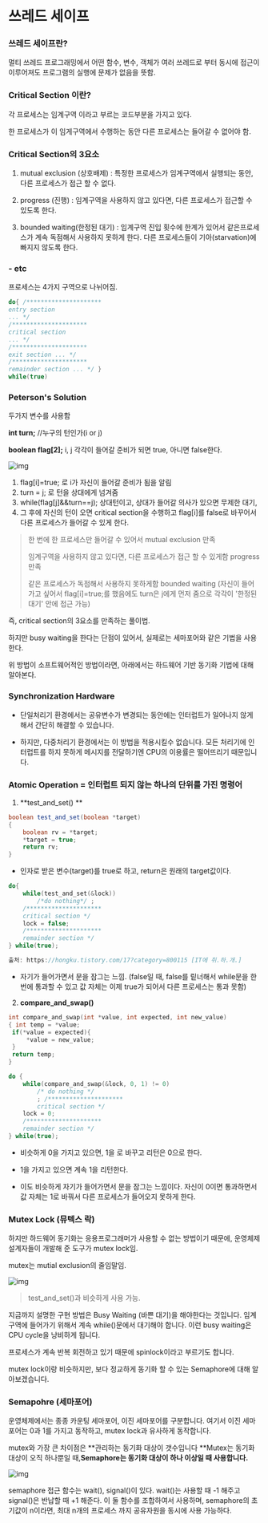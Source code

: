 # 쓰레드 세이프

 ### 쓰레드 세이프란?

멀티 쓰레드 프로그래밍에서 어떤 함수, 변수, 객체가 여러 쓰레드로 부터 동시에 접근이 이루어져도 프로그램의 실행에 문제가 없음을 뜻함.



### Critical Section 이란?

각 프로세스는 임계구역 이라고 부르는 코드부분을 가지고 있다.

한 프로세스가 이 임게구역에서 수행하는 동안 다른 프로세스는 들어갈 수 없어야 함.

### Critical Section의 3요소

1.  mutual exclusion (상호배제)  : 특정한 프로세스가 임계구역에서 실행되는 동안, 다른 프로세스가 접근 할 수 없다.

2. progress (진행) : 임계구역을 사용하지 않고 있다면, 다른 프로세스가 접근할 수 있도록 한다.

3. bounded waiting(한정된 대기) : 임계구역 진입 횟수에 한계가 있어서 같은프로세스가 계속 독점해서 사용하지 못하게 한다. 다른 프로세스들이 기아(starvation)에 빠지지 않도록 한다.

### - etc

프로세스는 4가지 구역으로 나뉘어짐.

```c
do{ /********************* 
entry section 
... */ 
/********************* 
critical section 
... */ 
/********************* 
exit section ... */ 
/********************* 
remainder section ... */ } 
while(true)
```



### Peterson's Solution

두가지 변수를 사용함

**int turn;** //누구의 턴인가(i or j)

**boolean flag[2];** i, j 각각이 들어갈 준비가 되면 true, 아니면 false한다.

![img](https://t1.daumcdn.net/cfile/tistory/9968AF495A309FDF22)

1. flag[i]=true; 로 i가 자신이 들어갈 준비가 됨을 알림
2. turn = j; 로 턴을 상대에게 넘겨줌
3. while(flag[j]&&turn==j); 상대턴이고, 상대가 들어갈 의사가 있으면 무제한 대기,
4. 그 후에 자신의 턴이 오면 critical section을 수행하고 flag[i]를 false로 바꾸어서 다른 프로세스가 들어갈 수 있게 한다.

> 한 번에 한 프로세스만 들어갈 수 있어서 mutual exclusion 만족
>
> 임계구역을 사용하지 않고 있다면, 다른 프로세스가 접근 할 수 있게함 progress 만족
>
> 같은 프로세스가 독점해서 사용하지 못하게함 bounded waiting (자신이 들어가고 싶어서 flag[i]=true;를 했음에도 turn은 j에게 먼저 줌으로 각각이 '한정된 대기' 안에 접근 가능)

즉, critical section의 3요소를 만족하는 풀이법.

하지만 busy waiting을 한다는 단점이 있어서, 실제로는 세마포어와 같은 기법을 사용한다.

위 방법이 소프트웨어적인 방법이라면, 아래에서는 하드웨어 기반 동기화 기법에 대해 알아본다.



### **Synchronization Hardware**

- 단일처리기 환경에서는 공유변수가 변경되는 동안에는 인터럽트가 일어나지 않게 해서 간단히 해결할 수 있습니다.

- 하지만, 다중처리기 환경에서는 이 방법을 적용시킬수 없습니다. 모든 처리기에 인터럽트를 하지 못하게 메시지를 전달하기엔 CPU의 이용률은 떨어뜨리기 때문입니다.



### Atomic Operation = 인터럽트 되지 않는 하나의 단위를 가진 명령어

1. **test_and_set() **

```java
boolean test_and_set(boolean *target) 
{ 
    boolean rv = *target; 
    *target = true; 
	return rv; 
}
```

- 인자로 받은 변수(target)를 true로 하고, return은 원래의 target값이다.

```c
do{ 
    while(test_and_set(&lock)) 
        /*do nothing*/ ; 
    /********************* 
    critical section */ 
    lock = false; 
    /********************* 
    remainder section */ 
} while(true);

출처: https://hongku.tistory.com/17?category=800115 [IT에 취.하.개.]
```



- 자기가 들어가면서 문을 잠그는 느낌. (false일 때, false를 맅너해서 while문을 한번에 통과할 수 있고 값 자체는 이제 true가 되어서 다른 프로세스는 통과 못함)



2. **compare_and_swap()**

```c
int compare_and_swap(int *value, int expected, int new_value)
{ int temp = *value; 
 if(*value = expected){ 
     *value = new_value; 
 } 
 return temp; 
}

```

```c
do { 
    while(compare_and_swap(&lock, 0, 1) != 0) 
        /* do nothing */ 
        ; /********************* 
        critical section */ 
    lock = 0; 
    /********************* 
    remainder section */ 
} while(true);

```

- 비슷하게 0을 가지고 있으면, 1을 로 바꾸고 리턴은 0으로 한다.
- 1을 가지고 있으면 계속 1을 리턴한다.



- 이도 비슷하게 자기가 들어가면서 문을 잠그는 느낌이다. 자신이 0이면 통과하면서 값 자체는 1로 바꿔서 다른 프로세스가 들어오지 못하게 한다. 



### Mutex Lock (뮤텍스 락)

하지만 하드웨어 동기화는 응용프로그래머가 사용할 수 없는 방법이기 때문에, 운영체제 설계자들이 개발해 준 도구가 mutex lock임.

mutex는 mutial exclusion의 줄임말임.

![img](https://t1.daumcdn.net/cfile/tistory/9949BC485A30D9132E)

>  test_and_set()과 비슷하게  사용 가능.

지금까지 설명한 구현 방법은 Busy Waiting (바쁜 대기)을 해야한다는 것입니다. 임계구역에 들어가기 위해서 계속 while()문에서 대기해야 합니다. 이런 busy waiting은 CPU cycle을 낭비하게 됩니다.

프로세스가 계속 반복 회전하고 있기 때문에 spinlock이라고 부르기도 합니다.



mutex lock이랑 비슷하지만, 보다 정교하게 동기화 할 수 있는 Semaphore에 대해 알아보겠습니다.

### Semapohre (세마포어)

운영체제에서는 종종 카운팅 세마포어, 이진 세마포어를 구분합니다. 여기서 이진 세마포어는 0과 1를 가지고 동작하고, mutex lock과 유사하게 동작합니다.

mutex와 가장 큰 차이점은  **관리하는 동기화 대상이 갯수입니다  **Mutex는 동기화 대상이 오직 하나뿐일 때,**Semaphore는 동기화 대상이 하나 이상일 때 사용합니다.**

![img](https://t1.daumcdn.net/cfile/tistory/99131C395A30DB5107)



semaphore 접근 함수는 wait(), signal()이 있다.   wait()는 사용할 때 -1 해주고 signal()은 반납할 때 +1 해준다. 이 둘 함수를 조합하여서 사용하며, semaphore의 초기값이 n이라면, 최대 n개의 프로세스 까지 공유자원을 동시에 사용 가능하다.
